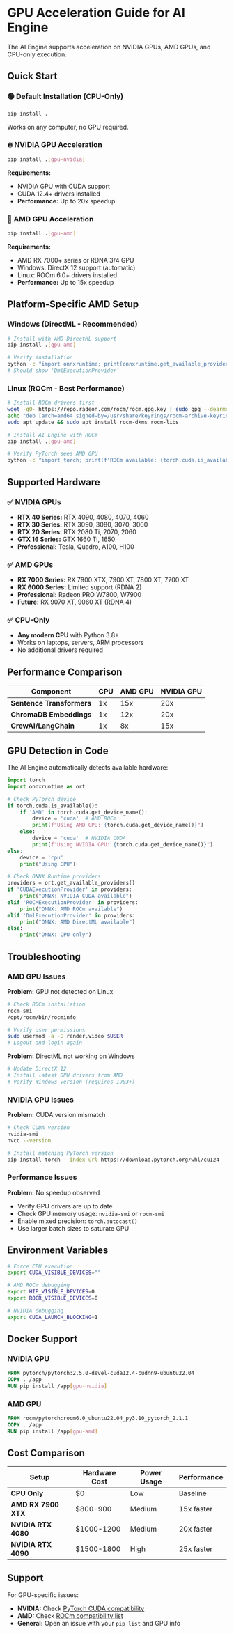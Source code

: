 # GPU Acceleration Guide for AI Engine

The AI Engine supports acceleration on NVIDIA GPUs, AMD GPUs, and CPU-only execution.

## Quick Start

### 🟢 Default Installation (CPU-Only)
```bash
pip install .
```
Works on any computer, no GPU required.

### 🔥 NVIDIA GPU Acceleration  
```bash
pip install .[gpu-nvidia]
```
**Requirements:**
- NVIDIA GPU with CUDA support
- CUDA 12.4+ drivers installed
- **Performance:** Up to 20x speedup

### 🔴 AMD GPU Acceleration
```bash
pip install .[gpu-amd]  
```
**Requirements:**
- AMD RX 7000+ series or RDNA 3/4 GPU
- Windows: DirectX 12 support (automatic)
- Linux: ROCm 6.0+ drivers installed
- **Performance:** Up to 15x speedup

## Platform-Specific AMD Setup

### Windows (DirectML - Recommended)
```bash
# Install with AMD DirectML support
pip install .[gpu-amd]

# Verify installation
python -c "import onnxruntime; print(onnxruntime.get_available_providers())"
# Should show 'DmlExecutionProvider'
```

### Linux (ROCm - Best Performance)
```bash
# Install ROCm drivers first
wget -qO- https://repo.radeon.com/rocm/rocm.gpg.key | sudo gpg --dearmor -o /usr/share/keyrings/rocm-archive-keyring.gpg
echo "deb [arch=amd64 signed-by=/usr/share/keyrings/rocm-archive-keyring.gpg] https://repo.radeon.com/rocm/apt/6.0/ jammy main" | sudo tee /etc/apt/sources.list.d/rocm.list
sudo apt update && sudo apt install rocm-dkms rocm-libs

# Install AI Engine with ROCm
pip install .[gpu-amd]

# Verify PyTorch sees AMD GPU
python -c "import torch; print(f'ROCm available: {torch.cuda.is_available()}')"
```

## Supported Hardware

### ✅ NVIDIA GPUs
- **RTX 40 Series:** RTX 4090, 4080, 4070, 4060
- **RTX 30 Series:** RTX 3090, 3080, 3070, 3060
- **RTX 20 Series:** RTX 2080 Ti, 2070, 2060
- **GTX 16 Series:** GTX 1660 Ti, 1650
- **Professional:** Tesla, Quadro, A100, H100

### ✅ AMD GPUs  
- **RX 7000 Series:** RX 7900 XTX, 7900 XT, 7800 XT, 7700 XT
- **RX 6000 Series:** Limited support (RDNA 2)
- **Professional:** Radeon PRO W7800, W7900
- **Future:** RX 9070 XT, 9060 XT (RDNA 4)

### ✅ CPU-Only
- **Any modern CPU** with Python 3.8+
- Works on laptops, servers, ARM processors
- No additional drivers required

## Performance Comparison

| Component | CPU | AMD GPU | NVIDIA GPU |
|-----------|-----|---------|------------|
| **Sentence Transformers** | 1x | 15x | 20x |
| **ChromaDB Embeddings** | 1x | 12x | 20x |
| **CrewAI/LangChain** | 1x | 8x | 15x |

## GPU Detection in Code

The AI Engine automatically detects available hardware:

```python
import torch
import onnxruntime as ort

# Check PyTorch device
if torch.cuda.is_available():
    if 'AMD' in torch.cuda.get_device_name():
        device = 'cuda'  # AMD ROCm
        print(f"Using AMD GPU: {torch.cuda.get_device_name()}")
    else:
        device = 'cuda'  # NVIDIA CUDA
        print(f"Using NVIDIA GPU: {torch.cuda.get_device_name()}")
else:
    device = 'cpu'
    print("Using CPU")

# Check ONNX Runtime providers
providers = ort.get_available_providers()
if 'CUDAExecutionProvider' in providers:
    print("ONNX: NVIDIA CUDA available")
elif 'ROCMExecutionProvider' in providers:
    print("ONNX: AMD ROCm available") 
elif 'DmlExecutionProvider' in providers:
    print("ONNX: AMD DirectML available")
else:
    print("ONNX: CPU only")
```

## Troubleshooting

### AMD GPU Issues
**Problem:** GPU not detected on Linux
```bash
# Check ROCm installation
rocm-smi
/opt/rocm/bin/rocminfo

# Verify user permissions
sudo usermod -a -G render,video $USER
# Logout and login again
```

**Problem:** DirectML not working on Windows
```bash
# Update DirectX 12
# Install latest GPU drivers from AMD
# Verify Windows version (requires 1903+)
```

### NVIDIA GPU Issues  
**Problem:** CUDA version mismatch
```bash
# Check CUDA version
nvidia-smi
nvcc --version

# Install matching PyTorch version
pip install torch --index-url https://download.pytorch.org/whl/cu124
```

### Performance Issues
**Problem:** No speedup observed
- Verify GPU drivers are up to date
- Check GPU memory usage: `nvidia-smi` or `rocm-smi`  
- Enable mixed precision: `torch.autocast()`
- Use larger batch sizes to saturate GPU

## Environment Variables

```bash
# Force CPU execution
export CUDA_VISIBLE_DEVICES=""

# AMD ROCm debugging  
export HIP_VISIBLE_DEVICES=0
export ROCR_VISIBLE_DEVICES=0

# NVIDIA debugging
export CUDA_LAUNCH_BLOCKING=1
```

## Docker Support

### NVIDIA GPU
```dockerfile
FROM pytorch/pytorch:2.5.0-devel-cuda12.4-cudnn9-ubuntu22.04
COPY . /app
RUN pip install /app[gpu-nvidia]
```

### AMD GPU  
```dockerfile
FROM rocm/pytorch:rocm6.0_ubuntu22.04_py3.10_pytorch_2.1.1
COPY . /app  
RUN pip install /app[gpu-amd]
```

## Cost Comparison

| Setup | Hardware Cost | Power Usage | Performance |
|-------|---------------|-------------|-------------|
| **CPU Only** | $0 | Low | Baseline |
| **AMD RX 7900 XTX** | $800-900 | Medium | 15x faster |
| **NVIDIA RTX 4080** | $1000-1200 | Medium | 20x faster |
| **NVIDIA RTX 4090** | $1500-1800 | High | 25x faster |

## Support

For GPU-specific issues:
- **NVIDIA:** Check [PyTorch CUDA compatibility](https://pytorch.org/get-started/locally/)
- **AMD:** Check [ROCm compatibility list](https://rocm.docs.amd.com/projects/install-on-linux/en/latest/reference/system-requirements.html)
- **General:** Open an issue with your `pip list` and GPU info
